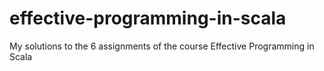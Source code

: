 # effective-programming-in-scala
My solutions to the 6 assignments of the course Effective Programming in Scala
